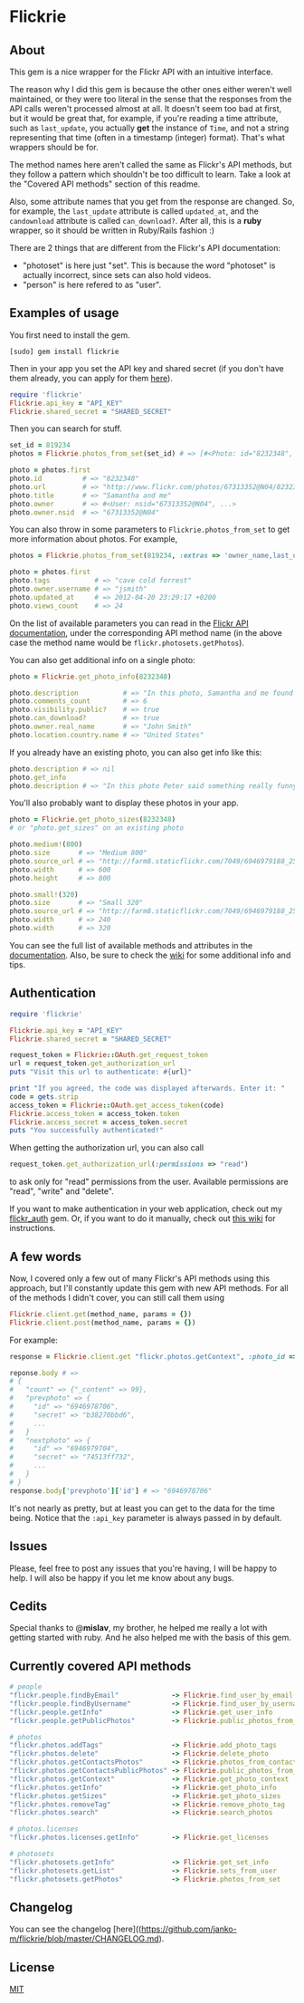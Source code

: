 # Flickrie

## About

This gem is a nice wrapper for the Flickr API with an intuitive interface.

The reason why I did this gem is because the other ones either weren't
well maintained, or they were too literal in the sense that the responses from
the API calls weren't processed almost at all. It doesn't seem too bad
at first, but it would be great that, for example, if you're reading a time attribute,
such as `last_update`, you actually **get** the instance of `Time`, and
not a string representing that time (often in a timestamp (integer) format).
That's what wrappers should be for.

The method names here aren't called the same as Flickr's API methods, but they follow a pattern which
shouldn't be too difficult to learn. Take a look at the "Covered API
methods" section of this readme.

Also, some attribute names that you
get from the response are changed. So, for example, the `last_update`
attribute is called `updated_at`, and the `candownload` attribute is
called `can_download?`. After all, this is a **ruby** wrapper, so it
should be written in Ruby/Rails fashion :)

There are 2 things that are different from the Flickr's API documentation:
- "photoset" is here just "set". This is because the word "photoset" is actually
incorrect, since sets can also hold videos.
- "person" is here refered to as "user".

## Examples of usage

You first need to install the gem.

```
[sudo] gem install flickrie
```

Then in your app you set the API key and shared secret (if you don't have them
already, you can apply for them [here](http://www.flickr.com/services/apps/create/apply)).

```ruby
require 'flickrie'
Flickrie.api_key = "API_KEY"
Flickrie.shared_secret = "SHARED_SECRET"
```

Then you can search for stuff.

```ruby
set_id = 819234
photos = Flickrie.photos_from_set(set_id) # => [#<Photo: id="8232348", ...>, #<Photo: id="8194318", ...>, ...]

photo = photos.first
photo.id          # => "8232348"
photo.url         # => "http://www.flickr.com/photos/67313352@N04/8232348"
photo.title       # => "Samantha and me"
photo.owner       # => #<User: nsid="67313352@N04", ...>
photo.owner.nsid  # => "67313352@N04"
```

You can also throw in some parameters to `Flickrie.photos_from_set` to get more information about photos. For example,

```ruby
photos = Flickrie.photos_from_set(819234, :extras => 'owner_name,last_update,tags,views')

photo = photos.first
photo.tags           # => "cave cold forrest"
photo.owner.username # => "jsmith"
photo.updated_at     # => 2012-04-20 23:29:17 +0200
photo.views_count    # => 24
```

On the list of available parameters you can read in the [Flickr API documentation](http://www.flickr.com/services/api/),
under the corresponding API method name (in the above case the method name would be `flickr.photosets.getPhotos`).

You can also get additional info on a single photo:

```ruby
photo = Flickrie.get_photo_info(8232348)

photo.description           # => "In this photo, Samantha and me found a secret tunnel..."
photo.comments_count        # => 6
photo.visibility.public?    # => true
photo.can_download?         # => true
photo.owner.real_name       # => "John Smith"
photo.location.country.name # => "United States"
```

If you already have an existing photo, you can also get info like this:

```ruby
photo.description # => nil
photo.get_info
photo.description # => "In this photo Peter said something really funny..."
```

You'll also probably want to display these photos in your app.

```ruby
photo = Flickrie.get_photo_sizes(8232348)
# or "photo.get_sizes" on an existing photo

photo.medium!(800)
photo.size       # => "Medium 800"
photo.source_url # => "http://farm8.staticflickr.com/7049/6946979188_25bb44852b_c.jpg"
photo.width      # => 600
photo.height     # => 800

photo.small!(320)
photo.size       # => "Small 320"
photo.source_url # => "http://farm8.staticflickr.com/7049/6946979188_25bb44852b_n.jpg"
photo.width      # => 240
photo.width      # => 320
```

You can see the full list of available methods and attributes in the
[documentation](http://rubydoc.info/gems/flickrie/0.1.2/frames). Also,
be sure to check the [wiki](https://github.com/janko-m/flickrie/wiki) for some additional info and tips.

## Authentication

```ruby
require 'flickrie'

Flickrie.api_key = "API_KEY"
Flickrie.shared_secret = "SHARED_SECRET"

request_token = Flickrie::OAuth.get_request_token
url = request_token.get_authorization_url
puts "Visit this url to authenticate: #{url}"

print "If you agreed, the code was displayed afterwards. Enter it: "
code = gets.strip
access_token = Flickrie::OAuth.get_access_token(code)
Flickrie.access_token = access_token.token
Flickrie.access_secret = access_token.secret
puts "You successfully authenticated!"
```

When getting the authorization url, you can also call
```ruby
request_token.get_authorization_url(:permissions => "read")
```
to ask only for "read" permissions from the user. Available permissions
are "read", "write" and "delete".

If you want to make authentication in your web application, check out my [flickr_auth](https://github.com/janko-m/flickr_auth) gem.
Or, if you want to do it manually, check out [this wiki](https://github.com/janko-m/flickrie/wiki/Authentication-in-web-applications) for instructions.

## A few words

Now, I covered only a few out of many Flickr's API methods using this approach,
but I'll constantly update this gem with new API methods. For all of the methods
I didn't cover, you can still call them using

```ruby
Flickrie.client.get(method_name, params = {})
Flickrie.client.post(method_name, params = {})
```

For example:

```ruby
response = Flickrie.client.get "flickr.photos.getContext", :photo_id => 2842732

reponse.body # =>
# {
#   "count" => {"_content" => 99},
#   "prevphoto" => {
#     "id" => "6946978706",
#     "secret" => "b38270bbd6",
#     ...
#   }
#   "nextphoto" => {
#     "id" => "6946979704",
#     "secret" => "74513ff732",
#     ...
#   }
# }
response.body['prevphoto']['id'] # => "6946978706"
```

It's not nearly as pretty, but at least you can get to the data for the
time being. Notice that the `:api_key` parameter is always passed in by
default.

## Issues

Please, feel free to post any issues that you're having, I will be happy
to help. I will also be happy if you let me know about any bugs.

## Cedits

Special thanks to @**mislav**, my brother, he helped me really a lot
with getting started with ruby. And he also helped me with the
basis of this gem.

## Currently covered API methods

```ruby
# people
"flickr.people.findByEmail"             -> Flickrie.find_user_by_email
"flickr.people.findByUsername"          -> Flickrie.find_user_by_username
"flickr.people.getInfo"                 -> Flickrie.get_user_info
"flickr.people.getPublicPhotos"         -> Flickrie.public_photos_from_user

# photos
"flickr.photos.addTags"                 -> Flickrie.add_photo_tags
"flickr.photos.delete"                  -> Flickrie.delete_photo
"flickr.photos.getContactsPhotos"       -> Flickrie.photos_from_contacts
"flickr.photos.getContactsPublicPhotos" -> Flickrie.public_photos_from_user_contacts
"flickr.photos.getContext"              -> Flickrie.get_photo_context
"flickr.photos.getInfo"                 -> Flickrie.get_photo_info
"flickr.photos.getSizes"                -> Flickrie.get_photo_sizes
"flickr.photos.removeTag"               -> Flickrie.remove_photo_tag
"flickr.photos.search"                  -> Flickrie.search_photos

# photos.licenses
"flickr.photos.licenses.getInfo"        -> Flickrie.get_licenses

# photosets
"flickr.photosets.getInfo"              -> Flickrie.get_set_info
"flickr.photosets.getList"              -> Flickrie.sets_from_user
"flickr.photosets.getPhotos"            -> Flickrie.photos_from_set
```

## Changelog

You can see the changelog [here]((https://github.com/janko-m/flickrie/blob/master/CHANGELOG.md).

## License

[MIT](https://github.com/janko-m/flickrie/blob/master/LICENSE)
